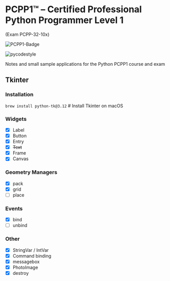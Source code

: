 # PCPP1™ – Certified Professional Python Programmer Level 1
 (Exam PCPP-32-10x) 

![PCPP1-Badge](https://images.credly.com/images/37e26478-d80c-43e8-80eb-ec492f3a26c1/image.png)

![pycodestyle](https://github.com/crmpicco/pcpp1_notes/actions/workflows/pycodestyle.yml/badge.svg)

Notes and small sample applications for the Python PCPP1 course and exam

## Tkinter
### Installation
`brew install python-tk@3.12` # Install Tkinter on macOS

### Widgets
- [x] Label
- [x] Button
- [x] Entry
- [x] ~~Text~~
- [x] Frame
- [x] Canvas

### Geometry Managers
- [x] pack
- [x] grid
- [ ] place

### Events
- [x] bind
- [ ] unbind 

### Other
- [x] StringVar / IntVar
- [x] Command binding
- [x] messagebox
- [x] PhotoImage
- [x] destroy
